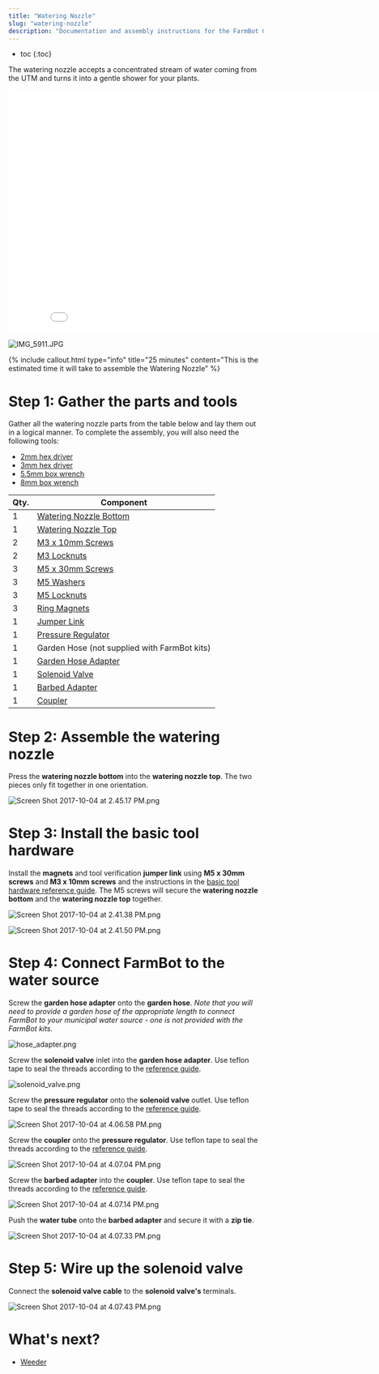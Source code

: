 ```yaml
---
title: "Watering Nozzle"
slug: "watering-nozzle"
description: "Documentation and assembly instructions for the FarmBot Genesis watering nozzle"
---
```


* toc
{:toc}

The watering nozzle accepts a concentrated stream of water coming from the UTM and turns it into a gentle shower for your plants.

<iframe class="embedly-embed" src="//cdn.embedly.com/widgets/media.html?src=https%3A%2F%2Fwww.youtube.com%2Fembed%2Fxh7imhENpLQ%3Ffeature%3Doembed&url=http%3A%2F%2Fwww.youtube.com%2Fwatch%3Fv%3Dxh7imhENpLQ&image=https%3A%2F%2Fi.ytimg.com%2Fvi%2Fxh7imhENpLQ%2Fhqdefault.jpg&key=02466f963b9b4bb8845a05b53d3235d7&type=text%2Fhtml&schema=youtube" width="854" height="480" scrolling="no" frameborder="0" allowfullscreen></iframe>



![IMG_5911.JPG](_images/IMG_5911.JPG)



{%
include callout.html
type="info"
title="25 minutes"
content="This is the estimated time it will take to assemble the Watering Nozzle"
%}



# Step 1: Gather the parts and tools

Gather all the watering nozzle parts from the table below and lay them out in a logical manner. To complete the assembly, you will also need the following tools:

* [2mm hex driver](../../Extras/bom/miscellaneous.md#2mm-hex-driver)
* [3mm hex driver](../../Extras/bom/miscellaneous.md#3mm-hex-driver)
* [5.5mm box wrench](../../Extras/bom/miscellaneous.md#55mm-box-wrench)
* [8mm box wrench](../../Extras/bom/miscellaneous.md#8mm-box-wrench)

|Qty.                          |Component                     |
|------------------------------|------------------------------|
|1                             |[Watering Nozzle Bottom](../../Extras/bom/plastic-parts.md#watering-nozzle)
|1                             |[Watering Nozzle Top](../../Extras/bom/plastic-parts.md#watering-nozzle)
|2                             |[M3 x 10mm Screws](../../Extras/bom/fasteners-and-hardware.md#m3-x-10mm-screws)
|2                             |[M3 Locknuts](../../Extras/bom/fasteners-and-hardware.md#m3-locknuts)
|3                             |[M5 x 30mm Screws](../../Extras/bom/fasteners-and-hardware.md#m5-x-30mm-screws)
|3                             |[M5 Washers](../../Extras/bom/fasteners-and-hardware.md#m5-washers)
|3                             |[M5 Locknuts](../../Extras/bom/fasteners-and-hardware.md#m5-locknuts)
|3                             |[Ring Magnets](../../Extras/bom/miscellaneous.md#ring-magnets)
|1                             |[Jumper Link](../../Extras/bom/electronics-and-wiring.md#jumper-links)
|1                             |[Pressure Regulator](../../Extras/bom/tubing.md#pressure-regulator)
|1                             |Garden Hose (not supplied with FarmBot kits)
|1                             |[Garden Hose Adapter](../../Extras/bom/tubing.md#garden-hose-adapter)
|1                             |[Solenoid Valve](../../Extras/bom/electronics-and-wiring.md#solenoid-valve)
|1                             |[Barbed Adapter](../../Extras/bom/tubing.md#barbed-adapter)
|1                             |[Coupler](../../Extras/bom/tubing.md#coupler)



# Step 2: Assemble the watering nozzle

Press the **watering nozzle bottom** into the **watering nozzle top**. The two pieces only fit together in one orientation.

![Screen Shot 2017-10-04 at 2.45.17 PM.png](_images/Screen_Shot_2017-10-04_at_2.45.17_PM.png)



# Step 3: Install the basic tool hardware

Install the **magnets** and tool verification **jumper link** using **M5 x 30mm screws** and **M3 x 10mm screws** and the instructions in the [basic tool hardware reference guide](../../FarmBot-Genesis-V1.3/reference/basic-tool-hardware.md). The M5 screws will secure the **watering nozzle bottom** and the **watering nozzle top** together.

![Screen Shot 2017-10-04 at 2.41.38 PM.png](_images/Screen_Shot_2017-10-04_at_2.41.38_PM.png)



![Screen Shot 2017-10-04 at 2.41.50 PM.png](_images/Screen_Shot_2017-10-04_at_2.41.50_PM.png)



# Step 4: Connect FarmBot to the water source

Screw the **garden hose adapter** onto the **garden hose**. *Note that you will need to provide a garden hose of the appropriate length to connect FarmBot to your municipal water source - one is not provided with the FarmBot kits.*

![hose_adapter.png](_images/hose_adapter.png)

Screw the **solenoid valve** inlet into the **garden hose adapter**. Use teflon tape to seal the threads according to the [reference guide](../../FarmBot-Genesis-V1.3/reference/using-teflon-tape.md).

![solenoid_valve.png](_images/solenoid_valve.png)

Screw the **pressure regulator** onto the **solenoid valve** outlet. Use teflon tape to seal the threads according to the [reference guide](../../FarmBot-Genesis-V1.3/reference/using-teflon-tape.md).

![Screen Shot 2017-10-04 at 4.06.58 PM.png](_images/Screen_Shot_2017-10-04_at_4.06.58_PM.png)

Screw the **coupler** onto the **pressure regulator**. Use teflon tape to seal the threads according to the [reference guide](../../FarmBot-Genesis-V1.3/reference/using-teflon-tape.md).

![Screen Shot 2017-10-04 at 4.07.04 PM.png](_images/Screen_Shot_2017-10-04_at_4.07.04_PM.png)

Screw the **barbed adapter** into the **coupler**. Use teflon tape to seal the threads according to the [reference guide](../../FarmBot-Genesis-V1.3/reference/using-teflon-tape.md).

![Screen Shot 2017-10-04 at 4.07.14 PM.png](_images/Screen_Shot_2017-10-04_at_4.07.14_PM.png)

Push the **water tube** onto the **barbed adapter** and secure it with a **zip tie**.

![Screen Shot 2017-10-04 at 4.07.33 PM.png](_images/Screen_Shot_2017-10-04_at_4.07.33_PM.png)



# Step 5: Wire up the solenoid valve

Connect the **solenoid valve cable** to the **solenoid valve's** terminals.

![Screen Shot 2017-10-04 at 4.07.43 PM.png](_images/Screen_Shot_2017-10-04_at_4.07.43_PM.png)


# What's next?

 * [Weeder](../tools/weeder.md)
